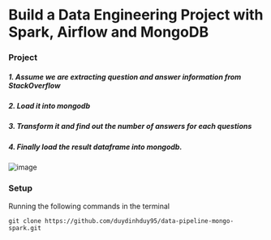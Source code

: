 # Build a Data Engineering Project with Spark, Airflow and MongoDB

### Project
##### 1. Assume we are extracting question and answer information from StackOverflow
##### 2. Load it into mongodb
##### 3. Transform it and find out the number of answers for each questions 
##### 4. Finally load the result dataframe into mongodb.

![image](https://github.com/user-attachments/assets/234ad418-7991-4717-b678-92f4a9723a5c)

### Setup
Running the following commands in the terminal 

```
git clone https://github.com/duydinhduy95/data-pipeline-mongo-spark.git
```
